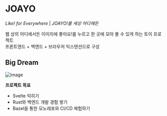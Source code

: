 # JOAYO

*Like! for Everywhere* | *JOAYO!를 세상 어디에든*

웹 상의 어디에서든 이미지에 좋아요!를 누르고 한 곳에 모아 볼 수 있게 하는 토이 프로젝트  
프론트엔드 + 백엔드 + 브라우저 익스텐션으로 구성

## Big Dream
![image](https://github.com/user-attachments/assets/aba7d623-103d-45b7-87f5-0fb3ed681cec)

**프로젝트 목표**
* Svelte 익히기
* Rust와 백엔드 개발 경험 쌓기
* Bazel을 통한 모노레포와 CI/CD 체험하기
